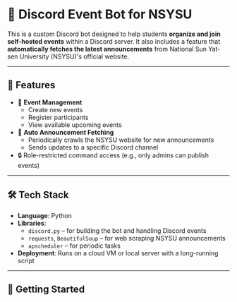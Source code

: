 # 🤖 Discord Event Bot for NSYSU

This is a custom Discord bot designed to help students **organize and join self-hosted events** within a Discord server. It also includes a feature that **automatically fetches the latest announcements** from National Sun Yat-sen University (NSYSU)'s official website.

---

## 🎯 Features

- 📅 **Event Management**
  - Create new events
  - Register participants
  - View available upcoming events
- 📰 **Auto Announcement Fetching**
  - Periodically crawls the NSYSU website for new announcements
  - Sends updates to a specific Discord channel
- 🔒 Role-restricted command access (e.g., only admins can publish events)

---

## 🛠 Tech Stack

- **Language**: Python
- **Libraries**:
  - `discord.py` – for building the bot and handling Discord events
  - `requests`, `BeautifulSoup` – for web scraping NSYSU announcements
  - `apscheduler` – for periodic tasks
- **Deployment**: Runs on a cloud VM or local server with a long-running script

---

## 🚀 Getting Started

